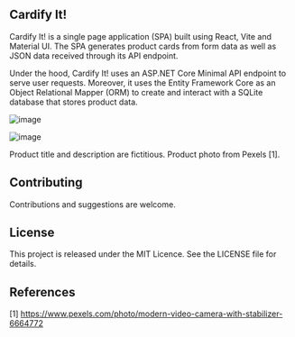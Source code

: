 ## Cardify It! 

Cardify It! is a single page application (SPA) built using React, Vite and Material UI. The SPA generates product cards from form data as well as JSON data received through its API endpoint. 

Under the hood, Cardify It! uses an ASP.NET Core Minimal API endpoint to serve user requests. Moreover, it uses the Entity Framework Core as an Object Relational Mapper (ORM) to create and interact with a SQLite database that stores product data.

![image](https://github.com/k-f-m/cardify-it/assets/55965735/6a7e0b77-2c5d-4f0b-a247-f7f06db5a87b)

![image](https://github.com/k-f-m/cardify-it/assets/55965735/304d7b76-f93b-4306-aa8a-9b78f2ccb451)


Product title and description are fictitious. Product photo from Pexels [1].

## Contributing

Contributions and suggestions are welcome.

## License

This project is released under the MIT Licence. See the LICENSE file for details.

## References

[1] https://www.pexels.com/photo/modern-video-camera-with-stabilizer-6664772
